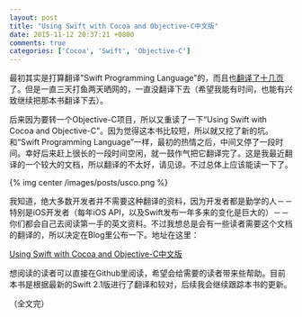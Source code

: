 ```yaml
---
layout: post
title: "Using Swift with Cocoa and Objective-C中文版"
date: 2015-11-12 20:37:21 +0800
comments: true
categories: ['Cocoa', 'Swift', 'Objective-C']
---
```


最初其实是打算翻译"Swift Programming Language"的，而且也[翻译了十几页](https://github.com/venj/Swift_2_CN)了。但是一直三天打鱼两天晒网的，一直没翻译下去（希望我能有时间，也能有兴致继续把那本书翻译下去）。

后来因为要转一个Objective-C项目，所以又重读了一下“Using Swift with Cocoa and Objective-C”。因为觉得这本书比较短，所以就又挖了新的坑。和“Swift Programming Language”一样，最初的热情之后，中间又停了一段时间。幸好后来赶上很长的一段时间空闲，就一鼓作气把它翻译完了。这是我最近翻译的一个较大的文档，所以翻译的不太好，请见谅。不过总体上应该能读一下了。

{% img center /images/posts/usco.png %}

<!-- more -->

我知道，绝大多数开发者并不需要这种翻译的资料，因为开发者都是勤学的人－－特别是iOS开发者（每年iOS API，以及Swift发布一年多来的变化是巨大的）－－你们都会自己去阅读第一手的英文资料。不过我想总是会有一些读者需要这个文档的翻译的，所以决定在Blog里公布一下。地址在这里：

[Using Swift with Cocoa and Objective-C中文版](https://github.com/venj/Swift_Cocoa_ObjC_CN)

想阅读的读者可以直接在Github里阅读，希望会给需要的读者带来些帮助。目前本书是根据最新的Swift 2.1版进行了翻译和较对，后续我会继续跟踪本书的更新。

（全文完）

